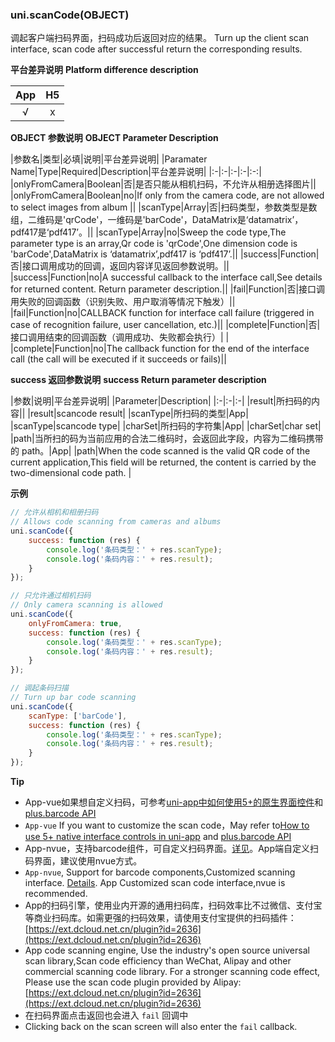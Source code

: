 ### uni.scanCode(OBJECT)
调起客户端扫码界面，扫码成功后返回对应的结果。
Turn up the client scan interface, scan code after successful return the corresponding results.

**平台差异说明**
**Platform difference description**

|App|H5|
|:-:|:-:|
|√|x|

**OBJECT 参数说明**
**OBJECT Parameter Description**

|参数名|类型|必填|说明|平台差异说明|
|Paramater Name|Type|Required|Description|平台差异说明|
|:-|:-|:-|:-|:-:|
|onlyFromCamera|Boolean|否|是否只能从相机扫码，不允许从相册选择图片||
|onlyFromCamera|Boolean|no|If only from the camera code, are not allowed to select images from album ||
|scanType|Array|否|扫码类型，参数类型是数组，二维码是'qrCode'，一维码是'barCode'，DataMatrix是‘datamatrix’，pdf417是‘pdf417’。||
|scanType|Array|no|Sweep the code type,The parameter type is an array,Qr code is 'qrCode',One dimension code is 'barCode',DataMatrix is ‘datamatrix’,pdf417 is ‘pdf417’.||
|success|Function|否|接口调用成功的回调，返回内容详见返回参数说明。||
|success|Function|no|A successful callback to the interface call,See details for returned content. Return parameter description.||
|fail|Function|否|接口调用失败的回调函数（识别失败、用户取消等情况下触发）||
|fail|Function|no|CALLBACK function for interface call failure (triggered in case of recognition failure, user cancellation, etc.)||
|complete|Function|否|接口调用结束的回调函数（调用成功、失败都会执行）|&nbsp;|
|complete|Function|no|The callback function for the end of the interface call (the call will be executed if it succeeds or fails)||

**success 返回参数说明**
**success Return parameter description**

|参数|说明|平台差异说明|
|Parameter|Description|
|:-|:-|:-|
|result|所扫码的内容||
|result|scancode result|
|scanType|所扫码的类型|App|
|scanType|scancode type|
|charSet|所扫码的字符集|App|
|charSet|char set|
|path|当所扫的码为当前应用的合法二维码时，会返回此字段，内容为二维码携带的 path。|App|
|path|When the code scanned is the valid QR code of the current application,This field will be returned, the content is carried by the two-dimensional code path. |

**示例**

```javascript
// 允许从相机和相册扫码
// Allows code scanning from cameras and albums
uni.scanCode({
	success: function (res) {
		console.log('条码类型：' + res.scanType);
		console.log('条码内容：' + res.result);
	}
});

// 只允许通过相机扫码
// Only camera scanning is allowed
uni.scanCode({
	onlyFromCamera: true,
	success: function (res) {
		console.log('条码类型：' + res.scanType);
		console.log('条码内容：' + res.result);
	}
});

// 调起条码扫描
// Turn up bar code scanning
uni.scanCode({
	scanType: ['barCode'],
	success: function (res) {
		console.log('条码类型：' + res.scanType);
		console.log('条码内容：' + res.result);
	}
});
```

**Tip**

- App-vue如果想自定义扫码，可参考[uni-app中如何使用5+的原生界面控件](http://ask.dcloud.net.cn/article/35036)和[plus.barcode API](https://www.html5plus.org/doc/zh_cn/barcode.html)
- `App-vue` If you want to customize the scan code，May refer to[How to use 5+ native interface controls in uni-app](http://ask.dcloud.net.cn/article/35036) and [plus.barcode API](https://www.html5plus.org/doc/zh_cn/barcode.html)
- App-nvue，支持barcode组件，可自定义扫码界面。[详见](https://uniapp.dcloud.io/component/barcode)。App端自定义扫码界面，建议使用nvue方式。
- `App-nvue`, Support for barcode components,Customized scanning interface. [Details](https://uniapp.dcloud.io/component/barcode). App Customized scan code interface,nvue is recommended.
- App的扫码引擎，使用业内开源的通用扫码库，扫码效率比不过微信、支付宝等商业扫码库。如需更强的扫码效果，请使用支付宝提供的扫码插件：[https://ext.dcloud.net.cn/plugin?id=2636](https://ext.dcloud.net.cn/plugin?id=2636)
- App code scanning engine, Use the industry's open source universal scan library,Scan code efficiency than WeChat, Alipay and other commercial scanning code library. For a stronger scanning code effect, Please use the scan code plugin provided by Alipay: [https://ext.dcloud.net.cn/plugin?id=2636](https://ext.dcloud.net.cn/plugin?id=2636)
- 在扫码界面点击返回也会进入 `fail` 回调中
- Clicking back on the scan screen will also enter the `fail` callback.

